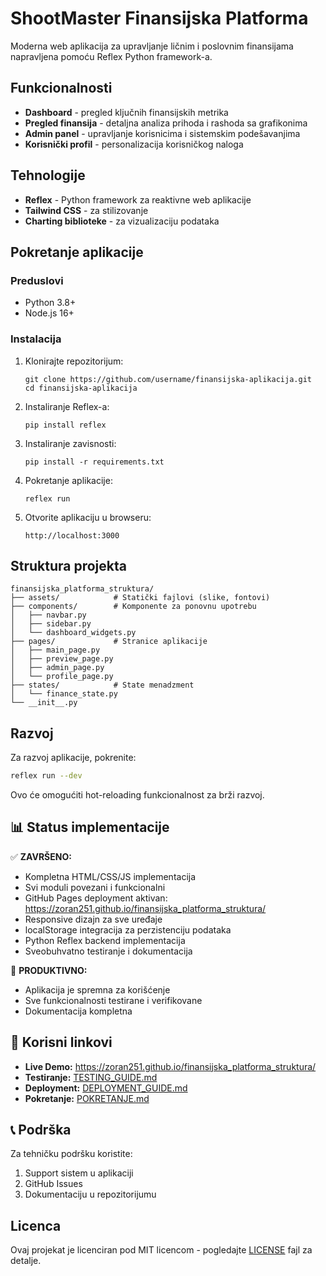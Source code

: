 # ShootMaster Finansijska Platforma

Moderna web aplikacija za upravljanje ličnim i poslovnim finansijama napravljena pomoću Reflex Python framework-a.

## Funkcionalnosti

- **Dashboard** - pregled ključnih finansijskih metrika
- **Pregled finansija** - detaljna analiza prihoda i rashoda sa grafikonima
- **Admin panel** - upravljanje korisnicima i sistemskim podešavanjima
- **Korisnički profil** - personalizacija korisničkog naloga

## Tehnologije

- **Reflex** - Python framework za reaktivne web aplikacije
- **Tailwind CSS** - za stilizovanje
- **Charting biblioteke** - za vizualizaciju podataka

## Pokretanje aplikacije

### Preduslovi

- Python 3.8+
- Node.js 16+

### Instalacija

1. Klonirajte repozitorijum:
   ```
   git clone https://github.com/username/finansijska-aplikacija.git
   cd finansijska-aplikacija
   ```

2. Instaliranje Reflex-a:
   ```
   pip install reflex
   ```

3. Instaliranje zavisnosti:
   ```
   pip install -r requirements.txt
   ```

4. Pokretanje aplikacije:
   ```
   reflex run
   ```

5. Otvorite aplikaciju u browseru:
   ```
   http://localhost:3000
   ```

## Struktura projekta

```
finansijska_platforma_struktura/
├── assets/            # Statički fajlovi (slike, fontovi)
├── components/        # Komponente za ponovnu upotrebu
│   ├── navbar.py
│   ├── sidebar.py
│   └── dashboard_widgets.py
├── pages/             # Stranice aplikacije
│   ├── main_page.py
│   ├── preview_page.py
│   ├── admin_page.py
│   └── profile_page.py
├── states/            # State menadzment
│   └── finance_state.py
└── __init__.py
```

## Razvoj

Za razvoj aplikacije, pokrenite:

```bash
reflex run --dev
```

Ovo će omogućiti hot-reloading funkcionalnost za brži razvoj.

## 📊 Status implementacije

✅ **ZAVRŠENO:**
- Kompletna HTML/CSS/JS implementacija
- Svi moduli povezani i funkcionalni
- GitHub Pages deployment aktivan: https://zoran251.github.io/finansijska_platforma_struktura/
- Responsive dizajn za sve uređaje
- localStorage integracija za perzistenciju podataka
- Python Reflex backend implementacija
- Sveobuhvatno testiranje i dokumentacija

🎯 **PRODUKTIVNO:**
- Aplikacija je spremna za korišćenje
- Sve funkcionalnosti testirane i verifikovane
- Dokumentacija kompletna

## 🔗 Korisni linkovi

- **Live Demo:** https://zoran251.github.io/finansijska_platforma_struktura/
- **Testiranje:** [TESTING_GUIDE.md](TESTING_GUIDE.md)
- **Deployment:** [DEPLOYMENT_GUIDE.md](DEPLOYMENT_GUIDE.md)
- **Pokretanje:** [POKRETANJE.md](POKRETANJE.md)

## 📞 Podrška

Za tehničku podršku koristite:
1. Support sistem u aplikaciji
2. GitHub Issues
3. Dokumentaciju u repozitorijumu

## Licenca

Ovaj projekat je licenciran pod MIT licencom - pogledajte [LICENSE](LICENSE) fajl za detalje.

